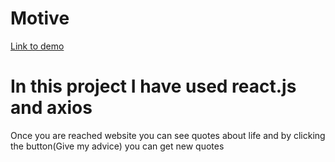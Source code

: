 # Motive
[Link to demo](https://motivations-quotes.netlify.app/)
# In this project I have used react.js and axios

Once you are reached website you can see quotes about life and by clicking the button(Give my advice) you can get new quotes

